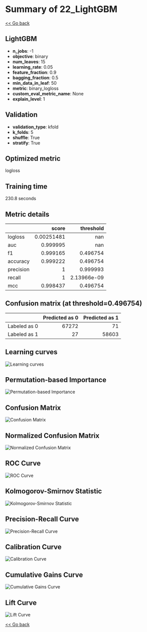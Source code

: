 # Summary of 22_LightGBM

[<< Go back](../README.md)


## LightGBM
- **n_jobs**: -1
- **objective**: binary
- **num_leaves**: 15
- **learning_rate**: 0.05
- **feature_fraction**: 0.9
- **bagging_fraction**: 0.5
- **min_data_in_leaf**: 50
- **metric**: binary_logloss
- **custom_eval_metric_name**: None
- **explain_level**: 1

## Validation
 - **validation_type**: kfold
 - **k_folds**: 5
 - **shuffle**: True
 - **stratify**: True

## Optimized metric
logloss

## Training time

230.8 seconds

## Metric details
|           |      score |     threshold |
|:----------|-----------:|--------------:|
| logloss   | 0.00251481 | nan           |
| auc       | 0.999995   | nan           |
| f1        | 0.999165   |   0.496754    |
| accuracy  | 0.999222   |   0.496754    |
| precision | 1          |   0.999993    |
| recall    | 1          |   2.13966e-09 |
| mcc       | 0.998437   |   0.496754    |


## Confusion matrix (at threshold=0.496754)
|              |   Predicted as 0 |   Predicted as 1 |
|:-------------|-----------------:|-----------------:|
| Labeled as 0 |            67272 |               71 |
| Labeled as 1 |               27 |            58603 |

## Learning curves
![Learning curves](learning_curves.png)

## Permutation-based Importance
![Permutation-based Importance](permutation_importance.png)
## Confusion Matrix

![Confusion Matrix](confusion_matrix.png)


## Normalized Confusion Matrix

![Normalized Confusion Matrix](confusion_matrix_normalized.png)


## ROC Curve

![ROC Curve](roc_curve.png)


## Kolmogorov-Smirnov Statistic

![Kolmogorov-Smirnov Statistic](ks_statistic.png)


## Precision-Recall Curve

![Precision-Recall Curve](precision_recall_curve.png)


## Calibration Curve

![Calibration Curve](calibration_curve_curve.png)


## Cumulative Gains Curve

![Cumulative Gains Curve](cumulative_gains_curve.png)


## Lift Curve

![Lift Curve](lift_curve.png)



[<< Go back](../README.md)
